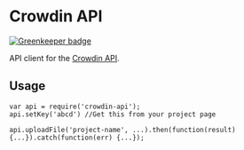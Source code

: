 # Crowdin API

[![Greenkeeper badge](https://badges.greenkeeper.io/peakon/crowdin-api.svg)](https://greenkeeper.io/)

API client for the [Crowdin API](https://crowdin.com/page/api).

## Usage
```
var api = require('crowdin-api');
api.setKey('abcd') //Get this from your project page

api.uploadFile('project-name', ...).then(function(result) {...}).catch(function(err) {...});
```